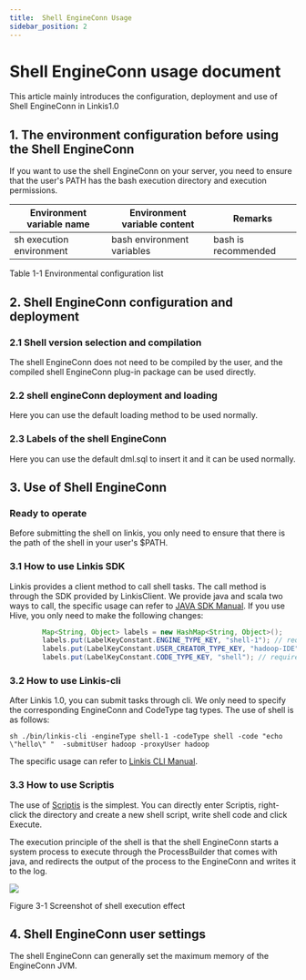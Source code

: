 ```yaml
---
title:  Shell EngineConn Usage
sidebar_position: 2
---
```


# Shell EngineConn usage document

This article mainly introduces the configuration, deployment and use of Shell EngineConn in Linkis1.0
## 1. The environment configuration before using the Shell EngineConn

If you want to use the shell EngineConn on your server, you need to ensure that the user's PATH has the bash execution directory and execution permissions.

| Environment variable name | Environment variable content | Remarks             |
|---------------------------|------------------------------|---------------------|
| sh execution environment  | bash environment variables    | bash is recommended |

Table 1-1 Environmental configuration list

## 2. Shell EngineConn configuration and deployment

### 2.1 Shell version selection and compilation

The shell EngineConn does not need to be compiled by the user, and the compiled shell EngineConn plug-in package can be used directly.
### 2.2 shell engineConn deployment and loading

Here you can use the default loading method to be used normally.

### 2.3 Labels of the shell EngineConn

Here you can use the default dml.sql to insert it and it can be used normally.

## 3. Use of Shell EngineConn

### Ready to operate

Before submitting the shell on linkis, you only need to ensure that there is the path of the shell in your user's $PATH.

### 3.1 How to use Linkis SDK

Linkis  provides a client method to call shell tasks. The call method is through the SDK provided by LinkisClient. We provide java and scala two ways to call, the specific usage can refer to [JAVA SDK Manual](user_guide/sdk_manual.md).
If you use Hive, you only need to make the following changes:
```java
        Map<String, Object> labels = new HashMap<String, Object>();
        labels.put(LabelKeyConstant.ENGINE_TYPE_KEY, "shell-1"); // required engineType Label
        labels.put(LabelKeyConstant.USER_CREATOR_TYPE_KEY, "hadoop-IDE");// required execute user and creator
        labels.put(LabelKeyConstant.CODE_TYPE_KEY, "shell"); // required codeType
```

### 3.2 How to use Linkis-cli

After Linkis 1.0, you can submit tasks through cli. We only need to specify the corresponding EngineConn and CodeType tag types. The use of shell is as follows:
```shell
sh ./bin/linkis-cli -engineType shell-1 -codeType shell -code "echo \"hello\" "  -submitUser hadoop -proxyUser hadoop
```
The specific usage can refer to [Linkis CLI Manual](user_guide/linkiscli_manual.md).

### 3.3 How to use Scriptis

The use of [Scriptis](https://github.com/WeBankFinTech/Scriptis) is the simplest. You can directly enter Scriptis, right-click the directory and create a new shell script, write shell code and click Execute.

The execution principle of the shell is that the shell EngineConn starts a system process to execute through the ProcessBuilder that comes with java, and redirects the output of the process to the EngineConn and writes it to the log.

![](/Images/EngineUsage/shell-run.png)

Figure 3-1 Screenshot of shell execution effect

## 4. Shell EngineConn user settings

The shell EngineConn can generally set the maximum memory of the EngineConn JVM.
